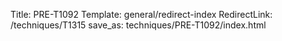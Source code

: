 Title: PRE-T1092
Template: general/redirect-index
RedirectLink: /techniques/T1315
save_as: techniques/PRE-T1092/index.html
